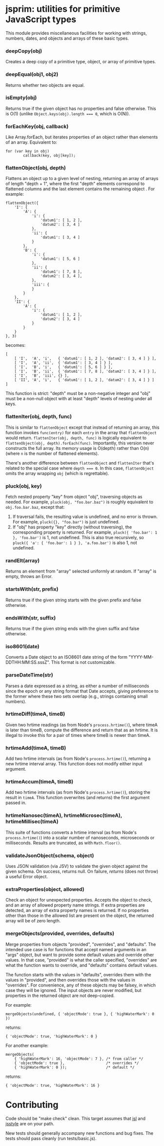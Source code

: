 # jsprim: utilities for primitive JavaScript types

This module provides miscellaneous facilities for working with strings,
numbers, dates, and objects and arrays of these basic types.


### deepCopy(obj)

Creates a deep copy of a primitive type, object, or array of primitive types.


### deepEqual(obj1, obj2)

Returns whether two objects are equal.


### isEmpty(obj)

Returns true if the given object has no properties and false otherwise.  This
is O(1) (unlike `Object.keys(obj).length === 0`, which is O(N)).


### forEachKey(obj, callback)

Like Array.forEach, but iterates properties of an object rather than elements
of an array.  Equivalent to:

    for (var key in obj)
            callback(key, obj[key]);


### flattenObject(obj, depth)

Flattens an object up to a given level of nesting, returning an array of arrays
of length "depth + 1", where the first "depth" elements correspond to flattened
columns and the last element contains the remaining object .  For example:

    flattenObject({
        'I': {
            'A': {
                'i': {
                    'datum1': [ 1, 2 ],
                    'datum2': [ 3, 4 ]
                },
                'ii': {
                    'datum1': [ 3, 4 ]
                }
            },
            'B': {
                'i': {
                    'datum1': [ 5, 6 ]
                },
                'ii': {
                    'datum1': [ 7, 8 ],
                    'datum2': [ 3, 4 ],
                },
                'iii': {
                }
            }
        },
        'II': {
            'A': {
                'i': {
                    'datum1': [ 1, 2 ],
                    'datum2': [ 3, 4 ]
                }
            }
        }
    }, 3)

becomes:

    [
        [ 'I',  'A', 'i',   { 'datum1': [ 1, 2 ], 'datum2': [ 3, 4 ] } ],
        [ 'I',  'A', 'ii',  { 'datum1': [ 3, 4 ] } ],
        [ 'I',  'B', 'i',   { 'datum1': [ 5, 6 ] } ],
        [ 'I',  'B', 'ii',  { 'datum1': [ 7, 8 ], 'datum2': [ 3, 4 ] } ],
        [ 'I',  'B', 'iii', {} ],
        [ 'II', 'A', 'i',   { 'datum1': [ 1, 2 ], 'datum2': [ 3, 4 ] } ]
    ]

This function is strict: "depth" must be a non-negative integer and "obj" must
be a non-null object with at least "depth" levels of nesting under all keys.


### flattenIter(obj, depth, func)

This is similar to `flattenObject` except that instead of returning an array,
this function invokes `func(entry)` for each `entry` in the array that
`flattenObject` would return.  `flattenIter(obj, depth, func)` is logically
equivalent to `flattenObject(obj, depth).forEach(func)`.  Importantly, this
version never constructs the full array.  Its memory usage is O(depth) rather
than O(n) (where `n` is the number of flattened elements).

There's another difference between `flattenObject` and `flattenIter` that's
related to the special case where `depth === 0`.  In this case, `flattenObject`
omits the array wrapping `obj` (which is regrettable).


### pluck(obj, key)

Fetch nested property "key" from object "obj", traversing objects as needed.
For example, `pluck(obj, "foo.bar.baz")` is roughly equivalent to
`obj.foo.bar.baz`, except that:

1. If traversal fails, the resulting value is undefined, and no error is
   thrown.  For example, `pluck({}, "foo.bar")` is just undefined.
2. If "obj" has property "key" directly (without traversing), the
   corresponding property is returned.  For example,
   `pluck({ 'foo.bar': 1 }, 'foo.bar')` is 1, not undefined.  This is also
   true recursively, so `pluck({ 'a': { 'foo.bar': 1 } }, 'a.foo.bar')` is
   also 1, not undefined.


### randElt(array)

Returns an element from "array" selected uniformly at random.  If "array" is
empty, throws an Error.


### startsWith(str, prefix)

Returns true if the given string starts with the given prefix and false
otherwise.


### endsWith(str, suffix)

Returns true if the given string ends with the given suffix and false
otherwise.


### iso8601(date)

Converts a Date object to an ISO8601 date string of the form
"YYYY-MM-DDTHH:MM:SS.sssZ".  This format is not customizable.


### parseDateTime(str)

Parses a date expressed as a string, as either a number of milliseconds since
the epoch or any string format that Date accepts, giving preference to the
former where these two sets overlap (e.g., strings containing small numbers).


### hrtimeDiff(timeA, timeB)

Given two hrtime readings (as from Node's `process.hrtime()`), where timeA is
later than timeB, compute the difference and return that as an hrtime.  It is
illegal to invoke this for a pair of times where timeB is newer than timeA.

### hrtimeAdd(timeA, timeB)

Add two hrtime intervals (as from Node's `process.hrtime()`), returning a new
hrtime interval array.  This function does not modify either input argument.


### hrtimeAccum(timeA, timeB)

Add two hrtime intervals (as from Node's `process.hrtime()`), storing the
result in `timeA`.  This function overwrites (and returns) the first argument
passed in.


### hrtimeNanosec(timeA), hrtimeMicrosec(timeA), hrtimeMillisec(timeA)

This suite of functions converts a hrtime interval (as from Node's
`process.hrtime()`) into a scalar number of nanoseconds, microseconds or
milliseconds.  Results are truncated, as with `Math.floor()`.


### validateJsonObject(schema, object)

Uses JSON validation (via JSV) to validate the given object against the given
schema.  On success, returns null.  On failure, *returns* (does not throw) a
useful Error object.


### extraProperties(object, allowed)

Check an object for unexpected properties.  Accepts the object to check, and an
array of allowed property name strings.  If extra properties are detected, an
array of extra property names is returned.  If no properties other than those
in the allowed list are present on the object, the returned array will be of
zero length.

### mergeObjects(provided, overrides, defaults)

Merge properties from objects "provided", "overrides", and "defaults".  The
intended use case is for functions that accept named arguments in an "args"
object, but want to provide some default values and override other values.  In
that case, "provided" is what the caller specified, "overrides" are what the
function wants to override, and "defaults" contains default values.

The function starts with the values in "defaults", overrides them with the
values in "provided", and then overrides those with the values in "overrides".
For convenience, any of these objects may be falsey, in which case they will be
ignored.  The input objects are never modified, but properties in the returned
object are not deep-copied.

For example:

    mergeObjects(undefined, { 'objectMode': true }, { 'highWaterMark': 0 })

returns:

    { 'objectMode': true, 'highWaterMark': 0 }

For another example:

    mergeObjects(
        { 'highWaterMark': 16, 'objectMode': 7 }, /* from caller */
        { 'objectMode': true },                   /* overrides */
        { 'highWaterMark': 0 });                  /* default */

returns:

    { 'objectMode': true, 'highWaterMark': 16 }


# Contributing

Code should be "make check" clean.  This target assumes that
[jsl](http://github.com/davepacheco/javascriptlint) and
[jsstyle](http://github.com/davepacheco/jsstyle) are on your path.

New tests should generally accompany new functions and bug fixes.  The tests
should pass cleanly (run tests/basic.js).
